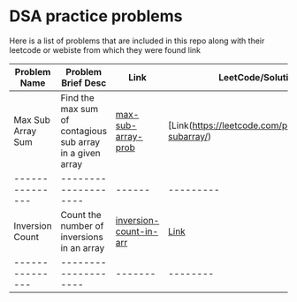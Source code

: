# DSA practice problems 

Here is a list of problems that are included in this repo along with their leetcode or webiste from which they were found link

| Problem Name | Problem Brief Desc | Link | LeetCode/Solution Link |
|--------------|--------------------|------| -------- |
| Max Sub Array Sum | Find the max sum of contagious sub array in a given array | [max-sub-array-prob](./max-subarray-prob.py) | [Link(https://leetcode.com/problems/maximum-subarray/)|
|---------------|--------------------|------|---------|
| Inversion Count | Count the number of inversions in an array | [inversion-count-in-arr](./inversion-count-in-arr.py) | [Link](https://afteracademy.com/blog/inversion-count-in-an-array)
|---------------|--------------------|-------|--------|